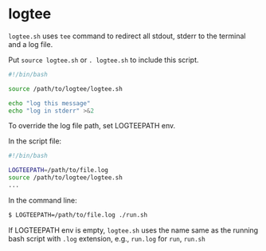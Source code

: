 # logtee

`logtee.sh` uses `tee` command to redirect all stdout, stderr to the terminal and a log file.

Put `source logtee.sh` or `. logtee.sh` to include this script.
```bash
#!/bin/bash

source /path/to/logtee/logtee.sh

echo "log this message"
echo "log in stderr" >&2
```

To override the log file path, set LOGTEEPATH env.

In the script file:
```bash
#!/bin/bash

LOGTEEPATH=/path/to/file.log
source /path/to/logtee/logtee.sh
...
```

In the command line:
```bash
$ LOGTEEPATH=/path/to/file.log ./run.sh
```

If LOGTEEPATH env is empty, `logtee.sh` uses the name same as the running bash script with `.log` extension, e.g., `run.log` for `run`, `run.sh`
